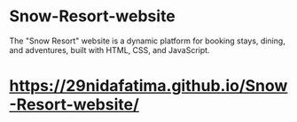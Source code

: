 # Snow-Resort-website
The "Snow Resort" website is a dynamic platform for booking stays, dining, and adventures, built with HTML, CSS, and JavaScript.

 # https://29nidafatima.github.io/Snow-Resort-website/
